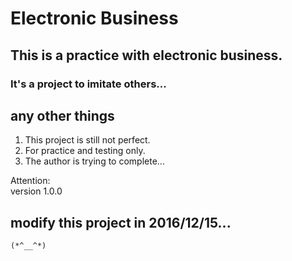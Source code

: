 # Electronic Business 
## This is a practice with electronic business.
### It's a project to imitate others...


## any other things
1. This project is still not perfect.
2. For practice and testing only.
3. The author is trying to complete...

Attention:   
    version 1.0.0  

## modify this project in 2016/12/15...
    
    (*^__^*) 


